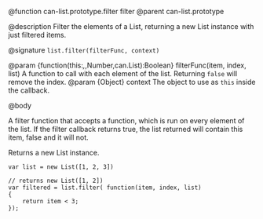 @function can-list.prototype.filter filter
@parent can-list.prototype

@description Filter the elements of a List, returning a new List instance with just filtered items.

@signature `list.filter(filterFunc, context)`

@param {function(this:*,*,Number,can.List):Boolean} filterFunc(item, index, list) A function to call with each element of the list. Returning `false` will remove the index.
@param {Object} context The object to use as `this` inside the callback.

@body

A filter function that accepts a function, which is run on every element of the list.  If the 
filter callback returns true, the list returned will contain this item, false and it will not.

Returns a new List instance.
	
	var list = new List([1, 2, 3])

	// returns new List([1, 2])
	var filtered = list.filter( function(item, index, list)
	{
		return item < 3;
	}); 
